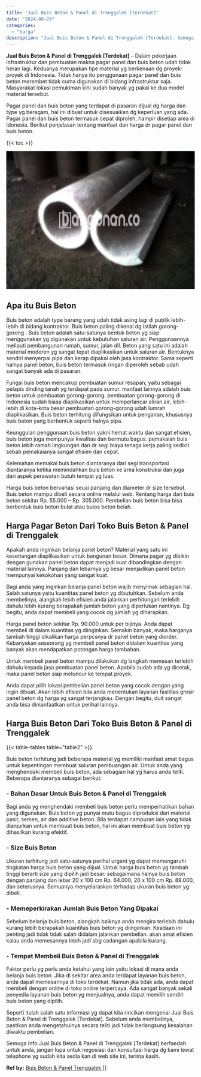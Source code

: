 ```yaml
---
title: "Jual Buis Beton & Panel di Trenggalek [Terdekat]"
date: "2024-08-29"
categories: 
  - "harga"
description: "Jual Buis Beton & Panel di Trenggalek [Terdekat]. Semoga Info Jual Buis Beton & Panel di Trenggalek [Terdekat] berfaedah untuk anda, jangan lupa untuk nego..."
---
```


**Jual Buis Beton & Panel di Trenggalek \[Terdekat\]** – Dalam pekerjaan infrastruktur dan pembuatan makna pagar panel dan buis beton udah tidak heran lagi. Keduanya merupakan tipe material yg berkenaan dg proyek-proyek di Indonesia. Tidak hanya itu penggunaan pagar panel dan buis beton merembet tidak cuma digunakan di bidang infrastruktur saja. Masyarakat lokasi pemukiman kini sudah banyak yg pakai ke dua model material tersebut.

Pagar panel dan buis beton yang terdapat di pasaran dijual dg harga dan type yg beragam, hal ini dibuat untuk disesuaikan dg keperluan yang ada. Pagar panel dan buis beton termasuk cepat diproleh, hampir disetiap area di Idonesia. Berikut penjelasan tentang manfaat dan harga dr pagar panel dan buis beton.

{{< toc >}}

![Jual Buis Beton & Panel di Trenggalek [Terdekat]](/images/jual-panel-buis-beton-murah-33.png)

## Apa itu Buis Beton

Buis beton adalah type barang yang udah tidak asing lagi di publik lebih-lebih di bidang kontraktor. Buis beton paling dikenal dg istilah gorong-gorong . Buis beton adalah satu-satunya bentuk beton yg siap menggunakan yg digunakan untuk kebutuhan saluran air. Penggunaannya meliputi pembangunan rumah, sumur, jalan dll. Beton yang satu ini adalah material moderen yg sangat tepat diaplikasikan untuk saluran air. Bentuknya sendiri menyerpai pipa dan kerap dipakai oleh jasa kontraktor. Sama seperti halnya panel beton, buis beton termasuk ringan diperoleh sebab udah sangat banyak ada di pasaran.

Fungsi buis beton mencakup pembuatan sumur resapan, yaitu sebagai pelapis dinding tanah yg terdapat pada sumur. manfaat lainnya adalah buis beton untuk pembuatan gorong-gorong. pembuatan gorong-gorong di Indonesia sudah biasa diaplikasikan untuk memperlancar aliran air, lebih-lebih di kota-kota besar pembuatan gorong-gorong udah lumrah diaplikasikan. Buis beton terhitung difungsikan untuk pengairan, khususnya buis beton yang berbentuk seperti halnya pipa.

Keunggulan penggunaan buis beton yakni hemat waktu dan sangat efisien, buis beton juga mempunyai kwalitas dan bermutu bagus. pemakaian buis beton lebih ramah lingkungan dan dr segi biaya tenaga kerja paling sedikit sebab pemakaianya sangat efisien dan cepat.

Kelemahan memakai buis beton diantaranya dari segi transportasi diantaranya ketika memindahkan buis beton ke area konstruksi dan juga dari aspek perawatan butuh tempat yg luas.

Harga buis beton bervariasi seuai panjang dan diameter dr size tersebut. Buis beton mampu dibeli secara online melalui web. Rentang harga dari buis beton sekitar Rp. 55.000 – Rp. 305.000. Pembelian buis beton bisa bisa berbentuk buis beton bulat atau buios beton belah.

## Harga Pagar Beton Dari Toko Buis Beton & Panel di Trenggalek

Apakah anda inginkan belanja panel beton? Material yang satu ini keseriangan diaplikasikan untuk bangunan besar. Dimana pagar yg dibikin dengan gunakan panel beton dapat menjadi kuat dibandingkan dengan material lainnya. Panjang dan lebarnya yg besar menjadikan panel beton mempunyai kekokohan yang sangat kuat.

Bagi anda yang inginkan belanja panel beton wajib menyimak sebagian hal. Salah satunya yaitu kuantitas panel beton yg dibutuhkan. Sebelum anda membelinya, alangkah lebih efisien anda jalankan perhitungan terlebih dahulu lebih kurang berapakah jumlah beton yang diperlukan nantinya. Dg begitu, anda dapat membeli yang cocok dg jumlah yg diharapkan.

Harga panel beton sekitar Rp. 90.000 untuk per bijinya. Anda dapat membeli di dalam kuantitas yg diinginkan. Semakin banyak, maka harganya tambah tinggi dikalikan harga perpcsnya dr panel beton yang diorder. Kebanyakan seseorang yg membeli panel beton didalam kuantitas yang banyak akan mendapatkan potongan harga tambahan.

Untuk membeli panel beton mampu dilakukan dg langkah memesan terlebih dahulu kepada jasa pembuatan panel beton. Apabila sudah ada yg dicetak, maka panel beton siap meluncur ke tempat proyek.

Anda dapat pilih lokasi pembelian panel beton yang cocok dengan yang ingin dibuat. Akan lebih efisien bila anda menentukan layanan fasilitas grosir panel beton dg harga yg sangat terjangkau. Dengan begitu, duit sangat anda bisa dimanfaatkan untuk perihal lainnya.

## Harga Buis Beton Dari Toko Buis Beton & Panel di Trenggalek

{{< table-tables table="table2" >}}

Buis beton terhitung jadi beberapa material yg memiliki manfaat amat bagus untuk kepentingan membuat saluran pembuangan air. Untuk anda yang menghendaki membeli buis beton, ada sebagian hal yg harus anda teliti. Beberapa diantaranya sebagai berikut:

### \- Bahan Dasar Untuk Buis Beton & Panel di Trenggalek

Bagi anda yg menghendaki membeli buis beton perlu memperhatikan bahan yang digunakan. Buis beton yg punyai mutu bagus diproduksi dari material pasir, semen, air dan additive beton. Bila terdapat campuran lain yang tidak dianjurkan untuk membuat buis beton, hal ini akan membuat buis beton yg dihasilkan kurang efektif.

### \- Size Buis Beton

Ukuran terhitung jadi satu-satunya perihal urgent yg dapat memengaruhi tingkatan harga buis beton yang dijual. Untuk harga buis beton yg tambah tinggi berarti size yang dipilih jadi besar. sebagaimana halnya buis beton dengan panjang dan lebar 20 x 100 cm Rp. 64.000, 20 x 100 cm Rp. 89.000, dan seterusnya. Semuanya menyelaraskan terhadap ukuran buis beton yg dibeli.

### \- Memeperkirakan Jumlah Buis Beton Yang Dipakai

Sebelum belanja buis beton, alangkah baiknya anda mengira terlebih dahulu kurang lebih berapakah kuantitas buis beton yg diinginkan. Keadaan ini penting jadi tidak tidak salah didalam jalankan pembelian. akan amat efisien kalau anda memesannya lebih jadi sbg cadangan apabila kurang.

### \- Tempat Membeli Buis Beton & Panel di Trenggalek

Faktor perlu yg perlu anda ketahui yang lain yaitu lokasi di mana anda belanja buis beton. Jika di sekitar area anda terdapat layanan buis beton, anda dapat memesannya di toko terdekat. Namun jika tidak ada, anda dapat membeli dengan online di toko online terpercaya. Ada sangat banyak sekali penyedia layanan buis beton yg menjualnya, anda dapat memilih sendiri buis beton yang dipilih.

Seperti itulah salah satu informasi yg dapat kita rincikan mengenai Jual Buis Beton & Panel di Trenggalek \[Terdekat\]. Sebelum anda membelinya, pastikan anda mengetahuinya secara teliti jadi tidak berlangsung kesalahan diwaktu pembelian.

Semoga Info Jual Buis Beton & Panel di Trenggalek \[Terdekat\] berfaedah untuk anda, jangan lupa untuk negosiasi dan konsultasi harga dg kami lewat telephone yg sudah kita sedia kan di web site ini, terima kasih.

**Ref by:** [Buis Beton & Panel Trenggalek []](https://id.wikipedia.org/wiki/Buis)
